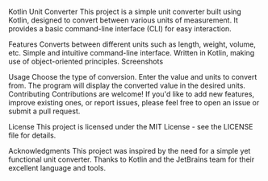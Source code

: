 Kotlin Unit Converter
This project is a simple unit converter built using Kotlin, designed to convert between various units of measurement. It provides a basic command-line interface (CLI) for easy interaction.

Features
Converts between different units such as length, weight, volume, etc.
Simple and intuitive command-line interface.
Written in Kotlin, making use of object-oriented principles.
Screenshots

Usage
Choose the type of conversion.
Enter the value and units to convert from.
The program will display the converted value in the desired units.
Contributing
Contributions are welcome! If you'd like to add new features, improve existing ones, or report issues, please feel free to open an issue or submit a pull request.

License
This project is licensed under the MIT License - see the LICENSE file for details.

Acknowledgments
This project was inspired by the need for a simple yet functional unit converter.
Thanks to Kotlin and the JetBrains team for their excellent language and tools.
